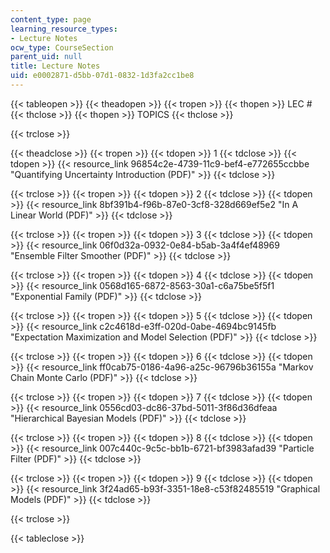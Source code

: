 ```yaml
---
content_type: page
learning_resource_types:
- Lecture Notes
ocw_type: CourseSection
parent_uid: null
title: Lecture Notes
uid: e0002871-d5bb-07d1-0832-1d3fa2cc1be8
---
```


{{< tableopen >}}
{{< theadopen >}}
{{< tropen >}}
{{< thopen >}}
LEC #
{{< thclose >}}
{{< thopen >}}
TOPICS
{{< thclose >}}

{{< trclose >}}

{{< theadclose >}}
{{< tropen >}}
{{< tdopen >}}
1
{{< tdclose >}}
{{< tdopen >}}
{{< resource_link 96854c2e-4739-11c9-bef4-e772655ccbbe "Quantifying Uncertainty Introduction (PDF)" >}}
{{< tdclose >}}

{{< trclose >}}
{{< tropen >}}
{{< tdopen >}}
2
{{< tdclose >}}
{{< tdopen >}}
{{< resource_link 8bf391b4-f96b-87e0-3cf8-328d669ef5e2 "In A Linear World (PDF)" >}}
{{< tdclose >}}

{{< trclose >}}
{{< tropen >}}
{{< tdopen >}}
3
{{< tdclose >}}
{{< tdopen >}}
{{< resource_link 06f0d32a-0932-0e84-b5ab-3a4f4ef48969 "Ensemble Filter Smoother (PDF)" >}}
{{< tdclose >}}

{{< trclose >}}
{{< tropen >}}
{{< tdopen >}}
4
{{< tdclose >}}
{{< tdopen >}}
{{< resource_link 0568d165-6872-8563-30a1-c6a75be5f5f1 "Exponential Family (PDF)" >}}
{{< tdclose >}}

{{< trclose >}}
{{< tropen >}}
{{< tdopen >}}
5
{{< tdclose >}}
{{< tdopen >}}
{{< resource_link c2c4618d-e3ff-020d-0abe-4694bc9145fb "Expectation Maximization and Model Selection (PDF)" >}}
{{< tdclose >}}

{{< trclose >}}
{{< tropen >}}
{{< tdopen >}}
6
{{< tdclose >}}
{{< tdopen >}}
{{< resource_link ff0cab75-0186-4a96-a25c-96796b36155a "Markov Chain Monte Carlo (PDF)" >}}
{{< tdclose >}}

{{< trclose >}}
{{< tropen >}}
{{< tdopen >}}
7
{{< tdclose >}}
{{< tdopen >}}
{{< resource_link 0556cd03-dc86-37bd-5011-3f86d36dfeaa "Hierarchical Bayesian Models (PDF)" >}}
{{< tdclose >}}

{{< trclose >}}
{{< tropen >}}
{{< tdopen >}}
8
{{< tdclose >}}
{{< tdopen >}}
{{< resource_link 007c440c-9c5c-bb1b-6721-bf3983afad39 "Particle Filter (PDF)" >}}
{{< tdclose >}}

{{< trclose >}}
{{< tropen >}}
{{< tdopen >}}
9
{{< tdclose >}}
{{< tdopen >}}
{{< resource_link 3f24ad65-b93f-3351-18e8-c53f82485519 "Graphical Models (PDF)" >}}
{{< tdclose >}}

{{< trclose >}}

{{< tableclose >}}